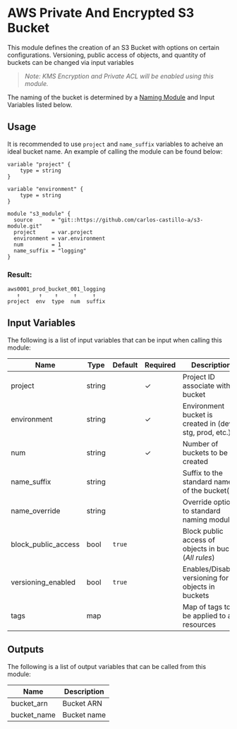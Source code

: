 # AWS Private And Encrypted S3 Bucket
This module defines the creation of an S3 Bucket with options on certain configurations. Versioning, public access of objects, and quantity of buckets can be changed via input variables

> _Note: KMS Encryption and Private ACL will be enabled using this module._

The naming of the bucket is determined by a [Naming Module](https://github.com/carlos-castillo-a/naming-module) and Input Variables listed below.

## Usage
 It is recommended to use `project` and `name_suffix` variables to acheive an ideal bucket name. An example of calling the module can be found below:

```HCL
variable "project" {
    type = string
}

variable "environment" {
    type = string
}

module "s3_module" {
  source      = "git::https://github.com/carlos-castillo-a/s3-module.git"
  project     = var.project
  environment = var.environment
  num         = 1
  name_suffix = "logging"
}
``` 
### Result:
```
aws0001_prod_bucket_001_logging  
   ↑      ↑    ↑     ↑     ↑
project  env  type  num  suffix 
```

## Input Variables
The following is a list of input variables that can be input when calling this module:

| Name                   | Type    | Default   | Required | Description
| -----------------------| ------- | --------- | -------- | --------------------------------------------------------
| project                | string  |           | ✓        | Project ID associate with bucket
| environment            | string  |           | ✓        | Environment bucket is created in (dev, stg, prod, etc.)
| num                    | string  |           | ✓        | Number of buckets to be created
| name_suffix            | string  |           |          | Suffix to the standard name of the bucket(s)
| name_override          | string  |           |          | Override option to standard naming module
| block_public_access    | bool    | `true`    |          | Block public access of objects in bucket (_All rules_)
| versioning_enabled     | bool    | `true`    |          | Enables/Disables versioning for objects in buckets
| tags                   | map     |           |          | Map of tags to be applied to all resources


## Outputs
The following is a list of output variables that can be called from this module:

| Name                         | Description                                                       |
| ---------------------------- | ----------------------------------------------------------------- |
| bucket_arn                   | Bucket ARN                                                        |
| bucket_name                  | Bucket name                                                       |
